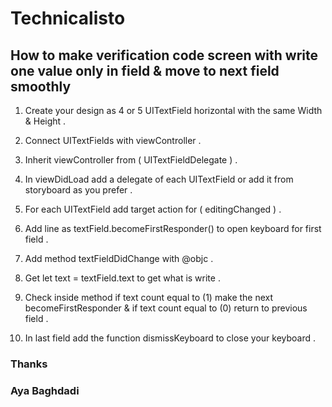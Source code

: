 
# Technicalisto

## How to make verification code screen with write one value only in field & move to next field smoothly

1. Create your design as 4 or 5 UITextField horizontal with the same Width & Height . 

2. Connect UITextFields with viewController .

3. Inherit viewController from ( UITextFieldDelegate ) .

4. In viewDidLoad add a delegate of each UITextField or add it from storyboard as you prefer .

5. For each UITextField add target action for ( editingChanged ) .

6. Add line as textField.becomeFirstResponder() to open keyboard for first field .

7. Add method textFieldDidChange with @objc .

8.  Get  let text = textField.text to get what is write .

9. Check inside method if text count equal to (1) make the next becomeFirstResponder & if text count equal to (0) return to previous field .

10. In last field add the function dismissKeyboard to close your keyboard .

### Thanks

### Aya Baghdadi

